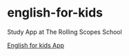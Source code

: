 # english-for-kids

Study App at The Rolling Scopes School

[English for kids App](https://english-for-kids-svd.netlify.app/)

